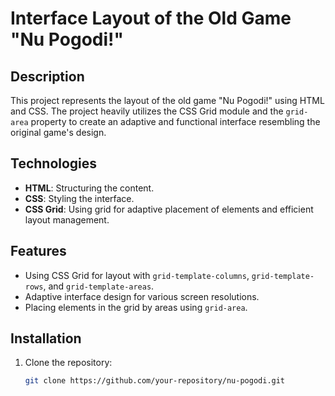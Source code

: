 # Interface Layout of the Old Game "Nu Pogodi!"

## Description
This project represents the layout of the old game "Nu Pogodi!" using HTML and CSS. The project heavily utilizes the CSS Grid module and the `grid-area` property to create an adaptive and functional interface resembling the original game's design.

## Technologies
- **HTML**: Structuring the content.
- **CSS**: Styling the interface.
- **CSS Grid**: Using grid for adaptive placement of elements and efficient layout management.

## Features
- Using CSS Grid for layout with `grid-template-columns`, `grid-template-rows`, and `grid-template-areas`.
- Adaptive interface design for various screen resolutions.
- Placing elements in the grid by areas using `grid-area`.

## Installation
1. Clone the repository:
   ```bash
   git clone https://github.com/your-repository/nu-pogodi.git
